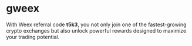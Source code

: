 # gweex
 With Weex referral code **t5k3**, you not only join one of the fastest-growing crypto exchanges but also unlock powerful rewards designed to maximize your trading potential.
